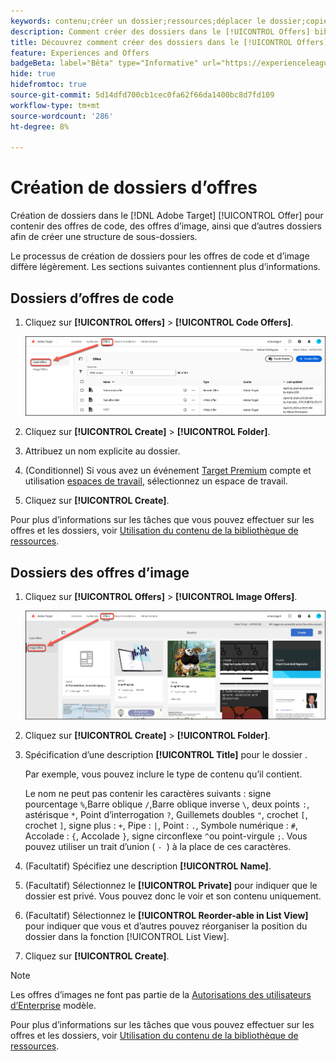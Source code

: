 ```yaml
---
keywords: contenu;créer un dossier;ressources;déplacer le dossier;copier le dossier;supprimer le dossier;télécharger le dossier;dossier
description: Comment créer des dossiers dans le [!UICONTROL Offers] bibliothèque ?
title: Découvrez comment créer des dossiers dans le [!UICONTROL Offers] pour contenir les offres de code et d’image, ainsi que d’autres dossiers.
feature: Experiences and Offers
badgeBeta: label="Bêta" type="Informative" url="https://experienceleague.adobe.com/docs/target/using/introduction/intro.html#beta newtab=true?lang=fr" tooltip="Quelles sont les fonctionnalités bêta dans  [!DNL Adobe Target] ?"
hide: true
hidefromtoc: true
source-git-commit: 5d14dfd700cb1cec0fa62f66da1400bc8d7fd109
workflow-type: tm+mt
source-wordcount: '286'
ht-degree: 8%

---
```


# Création de dossiers d’offres

Création de dossiers dans le [!DNL Adobe Target] [!UICONTROL Offer] pour contenir des offres de code, des offres d’image, ainsi que d’autres dossiers afin de créer une structure de sous-dossiers.

Le processus de création de dossiers pour les offres de code et d’image diffère légèrement. Les sections suivantes contiennent plus d’informations.

## Dossiers d’offres de code

1. Cliquez sur **[!UICONTROL Offers]** > **[!UICONTROL Code Offers]**.

   ![Onglet Offres (code)](/help/main/c-experiences/c-manage-content/assets/code-offers-tab-new.png)

1. Cliquez sur **[!UICONTROL Create]** > **[!UICONTROL Folder]**.

1. Attribuez un nom explicite au dossier.

1. (Conditionnel) Si vous avez un événement [Target Premium](/help/main/c-intro/intro.md#premium) compte et utilisation [espaces de travail](/help/main/administrating-target/c-user-management/property-channel/properties-overview.md##section_B82EB409B67C4D9D9D20CE30E48DB1DC), sélectionnez un espace de travail.

1. Cliquez sur **[!UICONTROL Create]**.

Pour plus d’informations sur les tâches que vous pouvez effectuer sur les offres et les dossiers, voir [Utilisation du contenu de la bibliothèque de ressources](/help/main/c-experiences/c-manage-content/assets-working.md).

## Dossiers des offres d’image

1. Cliquez sur **[!UICONTROL Offers]** > **[!UICONTROL Image Offers]**.

   ![Onglet Offres d’image](/help/main/c-experiences/c-manage-content/assets/image-offers-tab-new.png)

1. Cliquez sur **[!UICONTROL Create]** > **[!UICONTROL Folder]**.
1. Spécification d’une description **[!UICONTROL Title]** pour le dossier .

   Par exemple, vous pouvez inclure le type de contenu qu’il contient.

   Le nom ne peut pas contenir les caractères suivants : signe pourcentage `%`,Barre oblique `/`,Barre oblique inverse `\`, deux points `:`, astérisque `*`, Point d’interrogation `?`, Guillemets doubles `"`, crochet `[`, crochet `]`, signe plus : `+`, Pipe : `|`, Point : `.`, Symbole numérique : `#`, Accolade : `{`, Accolade `}`, signe circonflexe `^`ou point-virgule `;`. Vous pouvez utiliser un trait d’union ( `- `) à la place de ces caractères.

1. (Facultatif) Spécifiez une description **[!UICONTROL Name]**.
1. (Facultatif) Sélectionnez le **[!UICONTROL Private]** pour indiquer que le dossier est privé. Vous pouvez donc le voir et son contenu uniquement.

1. (Facultatif) Sélectionnez le **[!UICONTROL Reorder-able in List View]** pour indiquer que vous et d’autres pouvez réorganiser la position du dossier dans la fonction [!UICONTROL List View].

1. Cliquez sur **[!UICONTROL Create]**.

>[!NOTE]
>
>Les offres d’images ne font pas partie de la [Autorisations des utilisateurs d’Enterprise](/help/main/administrating-target/c-user-management/property-channel/property-channel.md) modèle.

Pour plus d’informations sur les tâches que vous pouvez effectuer sur les offres et les dossiers, voir [Utilisation du contenu de la bibliothèque de ressources](/help/main/c-experiences/c-manage-content/assets-working.md).